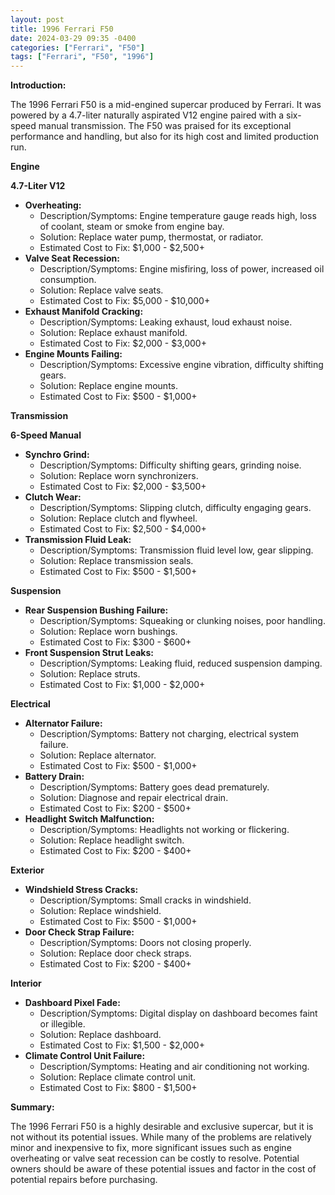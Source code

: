 ```yaml
---
layout: post
title: 1996 Ferrari F50
date: 2024-03-29 09:35 -0400
categories: ["Ferrari", "F50"]
tags: ["Ferrari", "F50", "1996"]
---
```

**Introduction:**

The 1996 Ferrari F50 is a mid-engined supercar produced by Ferrari. It was powered by a 4.7-liter naturally aspirated V12 engine paired with a six-speed manual transmission. The F50 was praised for its exceptional performance and handling, but also for its high cost and limited production run.

**Engine**

**4.7-Liter V12**

- **Overheating:**
  - Description/Symptoms: Engine temperature gauge reads high, loss of coolant, steam or smoke from engine bay.
  - Solution: Replace water pump, thermostat, or radiator.
  - Estimated Cost to Fix: $1,000 - $2,500+
- **Valve Seat Recession:**
  - Description/Symptoms: Engine misfiring, loss of power, increased oil consumption.
  - Solution: Replace valve seats.
  - Estimated Cost to Fix: $5,000 - $10,000+
- **Exhaust Manifold Cracking:**
  - Description/Symptoms: Leaking exhaust, loud exhaust noise.
  - Solution: Replace exhaust manifold.
  - Estimated Cost to Fix: $2,000 - $3,000+
- **Engine Mounts Failing:**
  - Description/Symptoms: Excessive engine vibration, difficulty shifting gears.
  - Solution: Replace engine mounts.
  - Estimated Cost to Fix: $500 - $1,000+

**Transmission**

**6-Speed Manual**

- **Synchro Grind:**
  - Description/Symptoms: Difficulty shifting gears, grinding noise.
  - Solution: Replace worn synchronizers.
  - Estimated Cost to Fix: $2,000 - $3,500+
- **Clutch Wear:**
  - Description/Symptoms: Slipping clutch, difficulty engaging gears.
  - Solution: Replace clutch and flywheel.
  - Estimated Cost to Fix: $2,500 - $4,000+
- **Transmission Fluid Leak:**
  - Description/Symptoms: Transmission fluid level low, gear slipping.
  - Solution: Replace transmission seals.
  - Estimated Cost to Fix: $500 - $1,500+

**Suspension**

- **Rear Suspension Bushing Failure:**
  - Description/Symptoms: Squeaking or clunking noises, poor handling.
  - Solution: Replace worn bushings.
  - Estimated Cost to Fix: $300 - $600+
- **Front Suspension Strut Leaks:**
  - Description/Symptoms: Leaking fluid, reduced suspension damping.
  - Solution: Replace struts.
  - Estimated Cost to Fix: $1,000 - $2,000+

**Electrical**

- **Alternator Failure:**
  - Description/Symptoms: Battery not charging, electrical system failure.
  - Solution: Replace alternator.
  - Estimated Cost to Fix: $500 - $1,000+
- **Battery Drain:**
  - Description/Symptoms: Battery goes dead prematurely.
  - Solution: Diagnose and repair electrical drain.
  - Estimated Cost to Fix: $200 - $500+
- **Headlight Switch Malfunction:**
  - Description/Symptoms: Headlights not working or flickering.
  - Solution: Replace headlight switch.
  - Estimated Cost to Fix: $200 - $400+

**Exterior**

- **Windshield Stress Cracks:**
  - Description/Symptoms: Small cracks in windshield.
  - Solution: Replace windshield.
  - Estimated Cost to Fix: $500 - $1,000+
- **Door Check Strap Failure:**
  - Description/Symptoms: Doors not closing properly.
  - Solution: Replace door check straps.
  - Estimated Cost to Fix: $200 - $400+

**Interior**

- **Dashboard Pixel Fade:**
  - Description/Symptoms: Digital display on dashboard becomes faint or illegible.
  - Solution: Replace dashboard.
  - Estimated Cost to Fix: $1,500 - $2,000+
- **Climate Control Unit Failure:**
  - Description/Symptoms: Heating and air conditioning not working.
  - Solution: Replace climate control unit.
  - Estimated Cost to Fix: $800 - $1,500+

**Summary:**

The 1996 Ferrari F50 is a highly desirable and exclusive supercar, but it is not without its potential issues. While many of the problems are relatively minor and inexpensive to fix, more significant issues such as engine overheating or valve seat recession can be costly to resolve. Potential owners should be aware of these potential issues and factor in the cost of potential repairs before purchasing.
